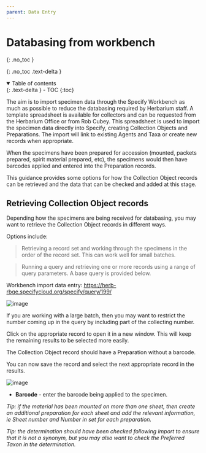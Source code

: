 ```yaml
---
parent: Data Entry
---
```


# Databasing from workbench

{: .no_toc }

  {: .no_toc .text-delta }
<details open markdown="block">
  <summary>
    Table of contents
  </summary>
  {: .text-delta }
- TOC
{:toc}
</details>

The aim is to import specimen data through the Specify Workbench as much as possible to reduce the databasing required by Herbarium staff. A template spreadsheet is available for collectors and can be requested from the Herbarium Office or from Rob Cubey. This spreadsheet is used to import the specimen data directly into Specify, creating Collection Objects and Preparations. The import will link to existing Agents and Taxa or create new records when appropriate.

When the specimens have been prepared for accession (mounted, packets prepared, spirit material prepared, etc), the specimens would then have barcodes applied and entered into the Preparation records.

This guidance provides some options for how the Collection Object records can be retrieved and the data that can be checked and added at this stage.

## Retrieving Collection Object records

Depending how the specimens are being received for databasing, you may want to retrieve the Collection Object records in different ways. 

Options include: 

> Retrieving a record set and working through the specimens in the order of the record set. This can work well for small batches. 

> Running a query and retrieving one or more records using a range of query parameters. A base query is provided below. 

Workbench import data entry: https://herb-rbge.specifycloud.org/specify/query/199/ 

![image](https://user-images.githubusercontent.com/6713716/197981666-7baa3188-0e27-4744-9d65-511a288053d3.png)

If you are working with a large batch, then you may want to restrict the number coming up in the query by including part of the collecting number. 

Click on the appropriate record to open it in a new window. This will keep the remaining results to be selected more easily. 

The Collection Object record should have a Preparation without a barcode.

You can now save the record and select the next appropriate record in the results. 

![image](https://user-images.githubusercontent.com/6713716/197982390-fda041b3-fd03-438e-9dba-418d79e61194.png)

- **Barcode** - enter the barcode being applied to the specimen.

_Tip: if the material has been mounted on more than one sheet, then create an additional preparation for each sheet and add the relevant information, ie Sheet number and Number in set for each preparation._

_Tip: the determination should have been checked following import to ensure that it is not a synonym, but you may also want to check the Preferred Taxon in the determination._

